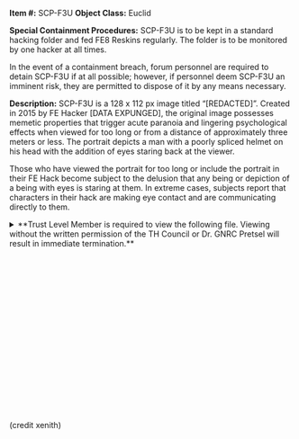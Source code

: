 **Item #:** SCP-F3U
**Object Class:** Euclid

**Special Containment Procedures:** SCP-F3U is to be kept in a standard hacking folder and fed FE8 Reskins regularly. The folder is to be monitored by one hacker at all times.

In the event of a containment breach, forum personnel are required to detain SCP-F3U if at all possible; however, if personnel deem SCP-F3U an imminent risk, they are permitted to dispose of it by any means necessary.

**Description:** SCP-F3U is a 128 x 112 px image titled “[REDACTED]”. Created in 2015 by FE Hacker [DATA EXPUNGED], the original image possesses memetic properties that trigger acute paranoia and lingering psychological effects when viewed for too long or from a distance of approximately three meters or less. The portrait depicts a man with a poorly spliced helmet on his head with the addition of eyes staring back at the viewer.

Those who have viewed the portrait for too long or include the portrait in their FE Hack become subject to the delusion that any being or depiction of a being with eyes is staring at them. In extreme cases, subjects report that characters in their hack are making eye contact and are communicating directly to them.

<details>
<summary>**Trust Level Member is required to view the following file. Viewing without the written permission of the TH Council or Dr. GNRC Pretsel will result in immediate termination.**</summary>

Accessing File…

…

Access Granted. "[REDACTED].png" is available to be viewed.

</details>
<br><br><br><br><br><br><br><br><br><br><br><br><br><br><br><br><br><br>
(credit xenith)
